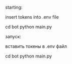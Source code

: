 starting:

insert tokens into .env file

cd bot
python main.py

запуск:

вставить токены в .env файл

cd bot
python main.py